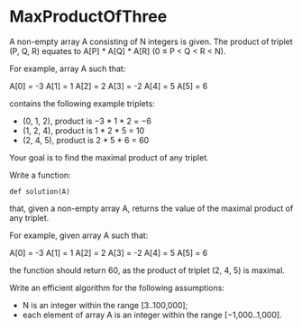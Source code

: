 # MaxProductOfThree
A non-empty array A consisting of N integers is given. The product of triplet (P, Q, R) equates to A[P] * A[Q] * A[R] (0 ≤ P < Q < R < N).

For example, array A such that:

  A[0] = -3
  A[1] = 1
  A[2] = 2
  A[3] = -2
  A[4] = 5
  A[5] = 6

contains the following example triplets:

* (0, 1, 2), product is −3 * 1 * 2 = −6
* (1, 2, 4), product is 1 * 2 * 5 = 10
* (2, 4, 5), product is 2 * 5 * 6 = 60

Your goal is to find the maximal product of any triplet.

Write a function:

`def solution(A)`

that, given a non-empty array A, returns the value of the maximal product of any triplet.

For example, given array A such that:

  A[0] = -3
  A[1] = 1
  A[2] = 2
  A[3] = -2
  A[4] = 5
  A[5] = 6

the function should return 60, as the product of triplet (2, 4, 5) is maximal.

Write an efficient algorithm for the following assumptions:

* N is an integer within the range [3..100,000];
* each element of array A is an integer within the range [−1,000..1,000].